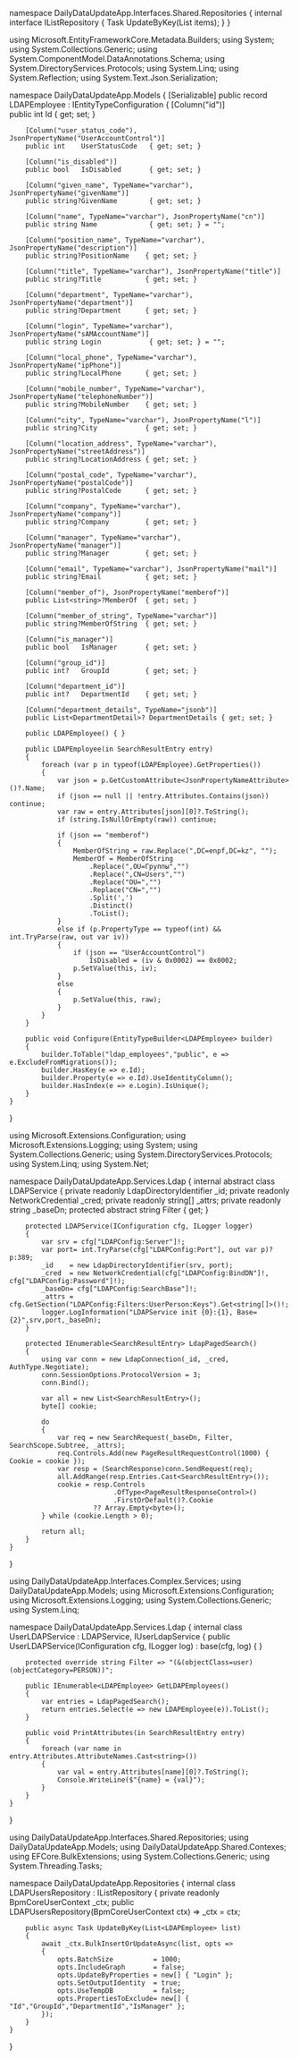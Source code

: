 namespace DailyDataUpdateApp.Interfaces.Shared.Repositories
{
    internal interface IListRepository<T>
    {
        Task UpdateByKey(List<T> items);
    }
}



using Microsoft.EntityFrameworkCore.Metadata.Builders;
using System;
using System.Collections.Generic;
using System.ComponentModel.DataAnnotations.Schema;
using System.DirectoryServices.Protocols;
using System.Linq;
using System.Reflection;
using System.Text.Json.Serialization;

namespace DailyDataUpdateApp.Models
{
    [Serializable]
    public record LDAPEmployee : IEntityTypeConfiguration<LDAPEmployee>
    {
        [Column("id")]               
        public int    Id               { get; set; }

        [Column("user_status_code"), JsonPropertyName("UserAccountControl")]
        public int    UserStatusCode   { get; set; }

        [Column("is_disabled")]
        public bool   IsDisabled       { get; set; }

        [Column("given_name", TypeName="varchar"), JsonPropertyName("givenName")]
        public string?GivenName        { get; set; }

        [Column("name", TypeName="varchar"), JsonPropertyName("cn")]
        public string Name             { get; set; } = "";

        [Column("position_name", TypeName="varchar"), JsonPropertyName("description")]
        public string?PositionName    { get; set; }

        [Column("title", TypeName="varchar"), JsonPropertyName("title")]
        public string?Title           { get; set; }

        [Column("department", TypeName="varchar"), JsonPropertyName("department")]
        public string?Department      { get; set; }

        [Column("login", TypeName="varchar"), JsonPropertyName("sAMAccountName")]
        public string Login            { get; set; } = "";

        [Column("local_phone", TypeName="varchar"), JsonPropertyName("ipPhone")]
        public string?LocalPhone      { get; set; }

        [Column("mobile_number", TypeName="varchar"), JsonPropertyName("telephoneNumber")]
        public string?MobileNumber    { get; set; }

        [Column("city", TypeName="varchar"), JsonPropertyName("l")]
        public string?City            { get; set; }

        [Column("location_address", TypeName="varchar"), JsonPropertyName("streetAddress")]
        public string?LocationAddress { get; set; }

        [Column("postal_code", TypeName="varchar"), JsonPropertyName("postalCode")]
        public string?PostalCode      { get; set; }

        [Column("company", TypeName="varchar"), JsonPropertyName("company")]
        public string?Company         { get; set; }

        [Column("manager", TypeName="varchar"), JsonPropertyName("manager")]
        public string?Manager         { get; set; }

        [Column("email", TypeName="varchar"), JsonPropertyName("mail")]
        public string?Email           { get; set; }

        [Column("member_of"), JsonPropertyName("memberof")]
        public List<string>?MemberOf  { get; set; }

        [Column("member_of_string", TypeName="varchar")]
        public string?MemberOfString  { get; set; }

        [Column("is_manager")]
        public bool   IsManager       { get; set; }

        [Column("group_id")]
        public int?   GroupId         { get; set; }

        [Column("department_id")]
        public int?   DepartmentId    { get; set; }

        [Column("department_details", TypeName="jsonb")]
        public List<DepartmentDetail>? DepartmentDetails { get; set; }

        public LDAPEmployee() { }

        public LDAPEmployee(in SearchResultEntry entry)
        {
            foreach (var p in typeof(LDAPEmployee).GetProperties())
            {
                var json = p.GetCustomAttribute<JsonPropertyNameAttribute>()?.Name;
                if (json == null || !entry.Attributes.Contains(json)) continue;
                var raw = entry.Attributes[json][0]?.ToString();
                if (string.IsNullOrEmpty(raw)) continue;

                if (json == "memberof")
                {
                    MemberOfString = raw.Replace(",DC=enpf,DC=kz", "");
                    MemberOf = MemberOfString
                        .Replace(",OU=Группы","")
                        .Replace(",CN=Users","")
                        .Replace("OU=","")
                        .Replace("CN=","")
                        .Split(',')
                        .Distinct()
                        .ToList();
                }
                else if (p.PropertyType == typeof(int) && int.TryParse(raw, out var iv))
                {
                    if (json == "UserAccountControl")
                        IsDisabled = (iv & 0x0002) == 0x0002;
                    p.SetValue(this, iv);
                }
                else
                {
                    p.SetValue(this, raw);
                }
            }
        }

        public void Configure(EntityTypeBuilder<LDAPEmployee> builder)
        {
            builder.ToTable("ldap_employees","public", e => e.ExcludeFromMigrations());
            builder.HasKey(e => e.Id);
            builder.Property(e => e.Id).UseIdentityColumn();
            builder.HasIndex(e => e.Login).IsUnique();
        }
    }
}



using Microsoft.Extensions.Configuration;
using Microsoft.Extensions.Logging;
using System;
using System.Collections.Generic;
using System.DirectoryServices.Protocols;
using System.Linq;
using System.Net;

namespace DailyDataUpdateApp.Services.Ldap
{
    internal abstract class LDAPService
    {
        private readonly LdapDirectoryIdentifier _id;
        private readonly NetworkCredential _cred;
        private readonly string[] _attrs;
        private readonly string _baseDn;
        protected abstract string Filter { get; }

        protected LDAPService(IConfiguration cfg, ILogger logger)
        {
            var srv = cfg["LDAPConfig:Server"]!;
            var port= int.TryParse(cfg["LDAPConfig:Port"], out var p)? p:389;
            _id    = new LdapDirectoryIdentifier(srv, port);
            _cred  = new NetworkCredential(cfg["LDAPConfig:BindDN"]!, cfg["LDAPConfig:Password"]!);
            _baseDn= cfg["LDAPConfig:SearchBase"]!;
            _attrs = cfg.GetSection("LDAPConfig:Filters:UserPerson:Keys").Get<string[]>()!;
            logger.LogInformation("LDAPService init {0}:{1}, Base={2}",srv,port,_baseDn);
        }

        protected IEnumerable<SearchResultEntry> LdapPagedSearch()
        {
            using var conn = new LdapConnection(_id, _cred, AuthType.Negotiate);
            conn.SessionOptions.ProtocolVersion = 3;
            conn.Bind();

            var all = new List<SearchResultEntry>();
            byte[] cookie;

            do
            {
                var req = new SearchRequest(_baseDn, Filter, SearchScope.Subtree, _attrs);
                req.Controls.Add(new PageResultRequestControl(1000) { Cookie = cookie });
                var resp = (SearchResponse)conn.SendRequest(req);
                all.AddRange(resp.Entries.Cast<SearchResultEntry>());
                cookie = resp.Controls
                              .OfType<PageResultResponseControl>()
                              .FirstOrDefault()?.Cookie
                         ?? Array.Empty<byte>();
            } while (cookie.Length > 0);

            return all;
        }
    }
}



using DailyDataUpdateApp.Interfaces.Complex.Services;
using DailyDataUpdateApp.Models;
using Microsoft.Extensions.Configuration;
using Microsoft.Extensions.Logging;
using System.Collections.Generic;
using System.Linq;

namespace DailyDataUpdateApp.Services.Ldap
{
    internal class UserLDAPService : LDAPService, IUserLdapService
    {
        public UserLDAPService(IConfiguration cfg, ILogger<UserLDAPService> log)
            : base(cfg, log) { }

        protected override string Filter => "(&(objectClass=user)(objectCategory=PERSON))";

        public IEnumerable<LDAPEmployee> GetLDAPEmployees()
        {
            var entries = LdapPagedSearch();
            return entries.Select(e => new LDAPEmployee(e)).ToList();
        }

        public void PrintAttributes(in SearchResultEntry entry)
        {
            foreach (var name in entry.Attributes.AttributeNames.Cast<string>())
            {
                var val = entry.Attributes[name][0]?.ToString();
                Console.WriteLine($"{name} = {val}");
            }
        }
    }
}



using DailyDataUpdateApp.Interfaces.Shared.Repositories;
using DailyDataUpdateApp.Models;
using DailyDataUpdateApp.Shared.Contexes;
using EFCore.BulkExtensions;
using System.Collections.Generic;
using System.Threading.Tasks;

namespace DailyDataUpdateApp.Repositories
{
    internal class LDAPUsersRepository : IListRepository<LDAPEmployee>
    {
        private readonly BpmCoreUserContext _ctx;
        public LDAPUsersRepository(BpmCoreUserContext ctx) => _ctx = ctx;

        public async Task UpdateByKey(List<LDAPEmployee> list)
        {
            await _ctx.BulkInsertOrUpdateAsync(list, opts =>
            {
                opts.BatchSize          = 1000;
                opts.IncludeGraph       = false;
                opts.UpdateByProperties = new[] { "Login" };
                opts.SetOutputIdentity  = true;
                opts.UseTempDB          = false;
                opts.PropertiesToExclude= new[] { "Id","GroupId","DepartmentId","IsManager" };
            });
        }
    }
}
